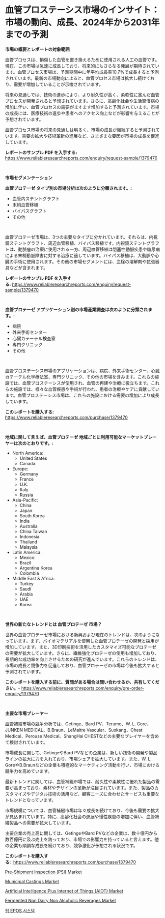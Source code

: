 <p><h1>血管プロステーシス市場のインサイト：市場の動向、成長、2024年から2031年までの予測</h1></p><p><strong>市場の概要とレポートの対象範囲</strong></p>
<p><p>血管プロセスは、損傷した血管を置き換えるために使用される人工の血管です。現在、この市場は急速に成長しており、将来的にもさらなる発展が期待されています。血管プロセス市場は、予測期間中に年平均成長率10.7%で成長すると予測されています。最新の市場動向によると、血管プロセス市場は拡大し続けており、需要が増加していることが示唆されています。</p><p>将来の見通しでは、技術の進歩により、より耐久性が高く、柔軟性に富んだ血管プロセスが開発されると予想されています。さらに、高齢化社会や生活習慣病の増加に伴い、血管プロセスの需要がますます増加すると予測されています。市場の成長には、医療技術の進歩や患者へのアクセス向上などが影響を与えることが予想されています。</p><p>血管プロセス市場の将来の見通しは明るく、市場の成長が継続すると予測されています。需要の拡大や技術革新の進展など、さまざまな要因が市場の成長を促進しています。</p></p>
<p><strong>レポートのサンプル PDF を入手する:</strong> <a href="https://www.reliableresearchreports.com/enquiry/request-sample/1379470">https://www.reliableresearchreports.com/enquiry/request-sample/1379470</a></p>
<p>&nbsp;</p>
<p><strong>市場セグメンテーション</strong></p>
<p><strong>血管プロテーゼ タイプ別の市場分析は次のように分類されます。:</strong></p>
<p><ul><li>血管内ステントグラフト</li><li>末梢血管移植</li><li>バイパスグラフト</li><li>その他</li></ul></p>
<p>&nbsp;</p>
<p><p>血管プロテーゼ市場は、3つの主要なタイプに分かれています。それらは、内視鏡ステントグラフト、周辺血管移植、バイパス移植です。内視鏡ステントグラフトは、動脈瘤の治療に使用される一方、周辺血管移植は閉塞性動脈疾患や糖尿病による末梢動脈障害に対する治療に適しています。バイパス移植は、大動脈や心臓の手術に使用されます。その他の市場セグメントには、血栓の溶解剤や拡張器具などが含まれます。</p></p>
<p><strong>レポートのサンプル PDF を入手する:</strong>&nbsp;<a href="https://www.reliableresearchreports.com/enquiry/request-sample/1379470">https://www.reliableresearchreports.com/enquiry/request-sample/1379470</a></p>
<p>&nbsp;</p>
<p><strong> 血管プロテーゼ アプリケーション別の市場産業調査は次のように分類されます。:</strong></p>
<p><ul><li>病院</li><li>外来手術センター</li><li>心臓カテーテル検査室</li><li>専門クリニック</li><li>その他</li></ul></p>
<p>&nbsp;</p>
<p><p>血管プロステーシス市場のアプリケーションは、病院、外来手術センター、心臓カテーテル化学療法室、専門クリニック、その他の市場を含みます。これらの施設では、血管プロステーシスが使用され、血管の再建や治療に役立ちます。これらの施設では、様々な血管疾患や手術が行われ、患者の治療やケアに貢献しています。血管プロステーシス市場は、これらの施設における需要の増加により成長しています。</p></p>
<p><strong>このレポートを購入する:</strong>&nbsp; <a href="https://www.reliableresearchreports.com/purchase/1379470">https://www.reliableresearchreports.com/purchase/1379470</a></p>
<p>&nbsp;</p>
<p><strong>地域に関して言えば、血管プロテーゼ 地域ごとに利用可能なマーケットプレーヤーは次のとおりです。:</strong></p>
<p><ul>
    <li>
        North America:
        <ul>
            <li>United States</li>
            <li>Canada</li>
        </ul>
    </li>
    <li>
        Europe:
        <ul>
            <li>Germany</li>
            <li>France</li>
            <li>U.K.</li>
            <li>Italy</li>
            <li>Russia</li>
        </ul>
    </li>
    <li>
        Asia-Pacific:
        <ul>
            <li>China</li>
            <li>Japan</li>
            <li>South Korea</li>
            <li>India</li>
            <li>Australia</li>
            <li>China Taiwan</li>
            <li>Indonesia</li>
            <li>Thailand</li>
            <li>Malaysia</li>
        </ul>
    </li>
    <li>
        Latin America:
        <ul>
            <li>Mexico</li>
            <li>Brazil</li>
            <li>Argentina Korea</li>
            <li>Colombia</li>
        </ul>
    </li>
    <li>
        Middle East & Africa:
        <ul>
            <li>Turkey</li>
            <li>Saudi</li>
            <li>Arabia</li>
            <li>UAE</li>
            <li>Korea</li>
        </ul>
    </li>
    </ul></p>
<p>&nbsp;</p>
<p><strong>世界の新たなトレンドとは 血管プロテーゼ 市場？</strong></p>
<p><p>世界の血管プロテーゼ市場における新興および現在のトレンドは、次のようになっています。まず、バイオマテリアルを使用した血管プロテーゼの開発と採用が増加しています。また、3D印刷技術を活用したカスタマイズ可能なプロテーゼの需要が拡大しています。さらに、繊維強化プロテーゼの使用も増加しており、長期的な成功率を向上させるための研究が進んでいます。これらのトレンドは、市場の成長と競争力を促進しており、血管プロテーゼの市場は今後も拡大すると予測されています。</p></p>
<p><strong>このレポートを購入する前に、質問がある場合は問い合わせるか、共有してください。</strong>- <a href="https://www.reliableresearchreports.com/enquiry/pre-order-enquiry/1379470">https://www.reliableresearchreports.com/enquiry/pre-order-enquiry/1379470</a></p>
<p>&nbsp;</p>
<p><strong>主要な市場プレーヤー</strong></p>
<p><p>血管補綴市場の競争分析では、Getinge、Bard PV、Terumo、W. L. Gore、JUNKEN MEDICAL、B.Braun、LeMaitre Vascular、Suokang、Chest Medical、Perouse Medical、ShangHai CHESTなどの主要なプレイヤーを含めて検討されています。</p><p>市場成長に関して、GetingeやBard PVなどの企業は、新しい技術の開発や製品ラインの拡大に力を入れており、市場シェアを拡大しています。また、W. L. GoreやB.Braunなどの企業も積極的なマーケティング活動を行い、市場における競争力を高めています。</p><p>最新トレンドに関しては、血管補綴市場では、耐久性や柔軟性に優れた製品の需要が高まっており、素材やデザインの革新が注目されています。また、製品のカスタマイズやデジタル技術の活用など、顧客ニーズに合わせたサービスも重要なトレンドとなっています。</p><p>市場規模については、血管補綴市場は年々成長を続けており、今後も需要の拡大が見込まれています。特に、高齢化社会の進展や慢性疾患の増加に伴い、血管補綴製品への需要が拡大しています。</p><p>主要企業の売上高に関しては、GetingeやBard PVなどの企業は、数十億円から数百億円に及ぶ売上を誇っており、市場での影響力を持っていると言えます。他の企業も順調な成長を続けており、競争激化が予想される状況です。</p></p>
<p><strong>このレポートを購入する:</strong>&nbsp;&nbsp;<a href="https://www.reliableresearchreports.com/purchase/1379470">https://www.reliableresearchreports.com/purchase/1379470</a></p>
<p><p><a href="https://skillful-vermicelli-b89.notion.site/Insights-into-Pre-Shipment-Inspection-PSI-Market-Size-Analysing-Market-Share-Trends-and-Growth--debc2eb27dc147f0ba5613d5a9f1c876">Pre-Shipment Inspection (PSI) Market</a></p><p><a href="https://issuu.com/reportprime-2/docs/municipal-castings-market-size-2030.pptx">Municipal Castings Market</a></p><p><a href="https://simplistic-meeting-7ee.notion.site/Artificial-Intelligence-Plus-Internet-of-Things-AIOT-Market-Size-Market-Trends-and-Growth-Outloo-2e47babe774c409dbc39cebbfdc57997">Artificial Intelligence Plus Internet of Things (AIOT) Market</a></p><p><a href="https://github.com/RickHolmes3/Market-Research-Report-List-3/blob/main/fermented-non-dairy-non-alcoholic-beverages-market.md">Fermented Non Dairy Non Alcoholic Beverages Market</a></p><p><a href="https://medium.com/@xvz497517413/%EB%94%94%EC%BD%94%EB%94%A9-%ED%8E%8D-epos-%EC%8B%9C%EC%8A%A4%ED%85%9C-%EC%8B%9C%EC%9E%A5-%EB%A9%94%ED%8A%B8%EB%A6%AD%EC%8A%A4-%EC%8B%9C%EC%9E%A5-%EC%A0%90%EC%9C%A0%EC%9C%A8-%EB%8F%99%ED%96%A5-%EB%B0%8F-%EC%84%B1%EC%9E%A5-%ED%8C%A8%ED%84%B4-aa204d726d1c">펍 EPOS 시스템</a></p></p>